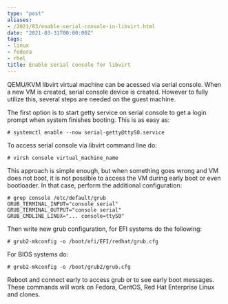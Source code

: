 ```yaml
---
type: "post"
aliases:
- /2021/03/enable-serial-console-in-libvirt.html
date: "2021-03-31T00:00:00Z"
tags:
- linux
- fedora
- rhel
title: Enable serial console for libvirt
---
```


QEMU/KVM libvirt virtual machine can be acessed via serial console. When a new
VM is created, serial console device is created. However to fully utilize this,
several steps are needed on the guest machine.

The first option is to start getty service on serial console to get a login
prompt when system finishes booting. This is as easy as:

    # systemctl enable --now serial-getty@ttyS0.service

To access serial console via libvirt command line do:

    # virsh console virtual_machine_name

This approach is simple enough, but when something goes wrong and VM does not
boot, it is not possible to access the VM during early boot or even bootloader.
In that case, perform the additional configuration:

    # grep console /etc/default/grub
    GRUB_TERMINAL_INPUT="console serial"
    GRUB_TERMINAL_OUTPUT="console serial"
    GRUB_CMDLINE_LINUX="... console=ttyS0"

Then write new grub configuration, for EFI systems do the following:

    # grub2-mkconfig -o /boot/efi/EFI/redhat/grub.cfg

For BIOS systems do:

    # grub2-mkconfig -o /boot/grub2/grub.cfg

Reboot and connect early to access grub or to see early boot messages. These
commands will work on Fedora, CentOS, Red Hat Enterprise Linux and clones.

